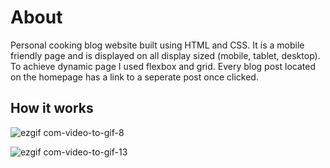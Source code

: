 # About
Personal cooking blog website built using HTML and CSS. 
It is a mobile friendly page and is displayed on all display sized (mobile, tablet, desktop). To achieve dynamic page I used flexbox and grid. 
Every blog post located on the homepage has a link to a seperate post once clicked.


## How it works

![ezgif com-video-to-gif-8](https://user-images.githubusercontent.com/71527795/100227402-00db6c00-2f19-11eb-8640-8efd92ea09c1.gif)

![ezgif com-video-to-gif-13](https://user-images.githubusercontent.com/71527795/100240055-07beaa80-2f2a-11eb-8c47-ace621b871c8.gif)

